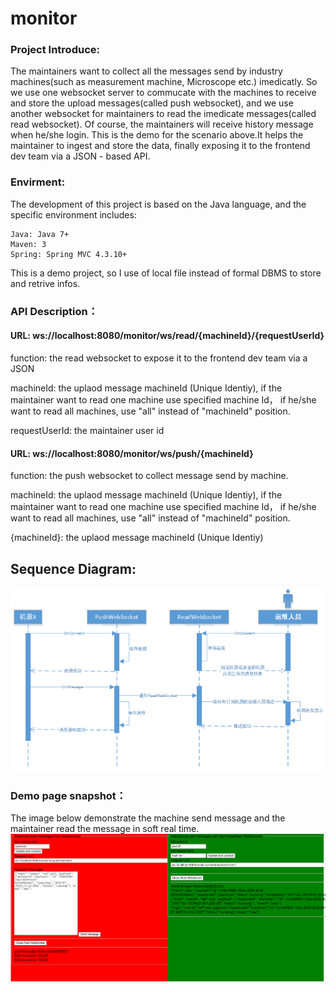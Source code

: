 # monitor

### Project Introduce: 
The maintainers want to collect all the messages send by industry machines(such as measurement machine, Microscope etc.) imedicatly. So we use one websocket server to commucate with the machines to receive and store the upload messages(called push websocket), and we use another websocket for maintainers to read the imedicate messages(called read websocket). Of course, the maintainers will receive history message when he/she login. This is the demo for the scenario above.It helps the maintainer to ingest and store the data, finally exposing it to the frontend dev team via a JSON - based API.

### Envirment:   

The development of this project is based on the Java language, and the specific environment includes:
```
Java: Java 7+
Maven: 3
Spring: Spring MVC 4.3.10+
```
This is a demo project, so I use of local file instead of formal DBMS to store and retrive infos.

### API Description：

#### URL:  ws://localhost:8080/monitor/ws/read/{machineId}/{requestUserId}    
 
 function: the read websocket to expose it to the frontend dev team via a JSON  
 
 machineId: the uplaod message machineId (Unique Identiy), if the maintainer want to read one machine use specified machine Id， if he/she want to read all machines, use "all" instead of "machineId" position.  
 
 requestUserId: the maintainer user id

#### URL:  ws://localhost:8080/monitor/ws/push/{machineId}  
 
 function: the push websocket to collect message send by machine.  
 
 machineId: the uplaod message machineId (Unique Identiy), if the maintainer want to read one machine use specified machine Id， if he/she want to read all machines, use "all" instead of "machineId" position.  
 
 {machineId}: the uplaod message machineId (Unique Identiy)


## Sequence Diagram:  

![Aaron Swartz](https://raw.githubusercontent.com/sjaylee/myImages/main/%E7%AE%80%E5%8D%95%E6%97%B6%E5%BA%8F%E5%88%86%E6%9E%90.png)

### Demo page snapshot：
The image below demonstrate the machine send message and the maintainer read the message in soft real time.
![Aaron Swartz](https://raw.githubusercontent.com/sjaylee/myImages/main/demo.PNG)
